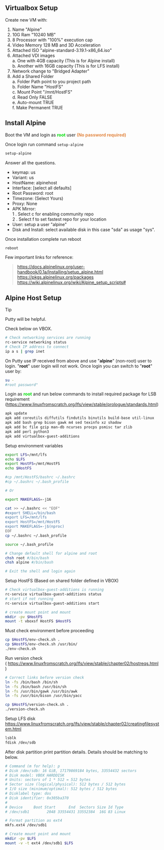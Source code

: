 ## Virtualbox Setup

Create new VM with:
1. Name "Alpine"
2. 10G Ram "10240 MB"
3. 8 Processor with "100%" execution cap
4. Video Memory 128 MB and 3D Acceleration
5. Attached ISO "alpine-standard-3.19.1-x86_64.iso"
6. Attached VDI images  
   a. One with 4GB capacity (This is for Alpine install)  
   b. Another with 16GB capacity (This is for LFS install)  
7. Network change to "Bridged Adapter"
8. Add a Shared Folder  
   a. Folder Path point to you project path  
   b. Folder Name "HostFS"  
   c. Mount Point "/mnt/HostFS"  
   d. Read Only FALSE  
   e. Auto-mount TRUE  
   f. Make Permanent TRUE  


## Install Alpine

Boot the VM and login as 
<font color="#00de09"><b>root</b></font>
user 
<font color="#e28743"><b>(No password required)</b></font>

Once login run command ```setup-alpine```
```bash
setup-alpine
```
Answer all the questions.

- keymap: us  
- Variant: us  
- HostName: alpinehost  
- Interface: [select all defaults]  
- Root Password: root  
- Timezone: (Select Yours)  
- Proxy: None  
- APK Mirror:  
1 . Select c for enabling community repo  
2 . Select f to set fastest repo for your location  
- User: setup a user "alpine"  
- Disk and Install: select available disk in this case "sda" as usage "sys".  

Once installation complete run reboot
```bash
reboot
```

Few important links for reference:

> https://docs.alpinelinux.org/user-handbook/0.1a/Installing/setup_alpine.html  
> https://pkgs.alpinelinux.org/packages  
> https://wiki.alpinelinux.org/wiki/Alpine_setup_scripts#  


## Alpine Host Setup

<!-- <font color="#F9F871"> Putty will be helpful. </font>   -->
> [!TIP] 
> Putty will be helpful.

Check below on VBOX.
```bash
# Check networking services are running
rc-service networking status
# Check IP address to connect
ip a s | grep inet
```

On Putty use IP received from above and use "**alpine**" (non-root) user to login. "**root**" user login will not work. Once login you can switch to "**root**" user by:
```bash
su -
#root password"
```


Login as <font color="#00de09"><b>root</b></font> and run below commands to install required package for LSB requirement  
(https://www.linuxfromscratch.org/lfs/view/stable/prologue/standards.html)


```bash
apk update
apk add coreutils diffutils findutils binutils build-base util-linux
apk add bash grep bison gawk m4 sed texinfo xz shadow
apk add bc file gzip man-db ncurses procps psmisc tar zlib
apk add perl python3
apk add virtualbox-guest-additions
```

Setup environment variables
```bash
export LFS=/mnt/lfs
echo $LFS
export HostFS=/mnt/HostFS
echo $HostFS

#cp /mnt/HostFS/bashrc ~/.bashrc
#cp ~/.bashrc ~/.bash_profile

# Or 

export MAKEFLAGS=-j16

cat >> ~/.bashrc << "EOF"
#export SHELL=/bin/bash
export LFS=/mnt/lfs
export HostFS=/mnt/HostFS
export MAKEFLAGS=-j$(nproc)
EOF
cp ~/.bashrc ~/.bash_profile

source ~/.bash_profile


```

```bash
# Change default shell for alpine and root
chsh root #/bin/bash
chsh alpine #/bin/bash

# Exit the shell and login again
```

Setup HostFS (Based on shared folder defined in VBOX)

```bash
# Check virtualbox-guest-additions is running
rc-service virtualbox-guest-additions status
# start if not running 
rc-service virtualbox-guest-additions start

# create mount point and mount
mkdir -pv $HostFS
mount -t vboxsf HostFS $HostFS
```

Must check environment before proceeding  

```bash
cp $HostFS/env-check.sh .
cp $HostFS/env-check.sh /usr/bin/
./env-check.sh
```


Run version check  
( https://www.linuxfromscratch.org/lfs/view/stable/chapter02/hostreqs.html )  

```bash
# Correct links before version check
ln -fs /bin/bash /bin/sh
ln -fs /bin/bash /usr/bin/sh
ln -fs /usr/bin/gawk /usr/bin/awk
ln -fs /usr/bin/bison /usr/bin/yacc

cp $HostFS/version-check.sh .
./version-check.sh
```

Setup LFS disk  
https://www.linuxfromscratch.org/lfs/view/stable/chapter02/creatingfilesystem.html

```bash
lsblk
fdisk /dev/sdb
```

After disk partition print partition details. Details should be matching to below.
```bash
# Command (m for help): p
# Disk /dev/sdb: 16 GiB, 17179869184 bytes, 33554432 sectors
# Disk model: VBOX HARDDISK
# Units: sectors of 1 * 512 = 512 bytes
# Sector size (logical/physical): 512 bytes / 512 bytes
# I/O size (minimum/optimal): 512 bytes / 512 bytes
# Disklabel type: dos
# Disk identifier: 0x305ba370
# 
# Device     Boot Start      End  Sectors Size Id Type
# /dev/sdb1        2048 33554431 33552384  16G 83 Linux
```

```bash
# Format partition as ext4
mkfs.ext4 /dev/sdb1

# Create mount point and mount
mkdir -pv $LFS
mount -v -t ext4 /dev/sdb1 $LFS

```
